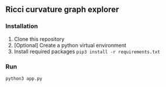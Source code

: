 ## Ricci curvature graph explorer

### Installation
1. Clone this repository
2. [Optional] Create a python virtual environment
3. Install required packages 
   `pip3 install -r requirements.txt`

### Run
`python3 app.py` 
